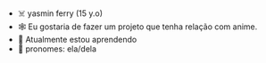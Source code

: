 - ☠️  yasmin ferry (15 y.o)
- 🕸️ Eu gostaria de fazer um projeto que tenha relação com anime.
- 🥀 Atualmente estou aprendendo
- 🖤 pronomes: ela/dela 

